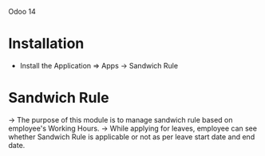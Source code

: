 Odoo 14

Installation 
============
* Install the Application => Apps -> Sandwich Rule

Sandwich Rule
===========
-> The purpose of this module is to manage sandwich rule based on employee's Working Hours.
-> While applying for leaves, employee can see whether Sandwich Rule is applicable or not as per leave start date and end date.
